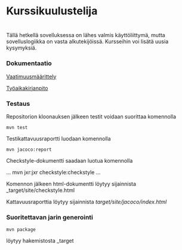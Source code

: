 # Kurssikuulustelija <h1>
Tällä hetkellä sovelluksessa on lähes valmis käyttöliittymä, mutta sovelluslogiikka on vasta alkutekijöissä. Kursseihin voi lisätä uusia kysymyksiä.

### Dokumentaatio
[Vaatimuusmäärittely](https://github.com/henripalin/ot-harjoitustyo/blob/master/Kurssikuulustelija/dokumentaatio/vaatimuusmaarittely.md)
  
[Työaikakirjanpito](https://github.com/henripalin/ot-harjoitustyo/blob/master/Kurssikuulustelija/dokumentaatio/tuntikirjanpito.md)

### Testaus

Repositorion kloonauksen jälkeen testit voidaan suorittaa komennolla

```
mvn test
```

Testikattavuusraportti luodaan komennolla

```
mvn jacoco:report
```
Checkstyle-dokumentti saadaan luotua komennolla

...
mvn jxr:jxr checkstyle:checkstyle
...

Komennon jälkeen html-dokumentti löytyy sijainnista _target/site/checkstyle.html

Kattavuusraporttia löytyy sijainnista _target/site/jacoco/index.html_

### Suoritettavan jarin generointi

```
mvn package
```

löytyy hakemistosta _target
